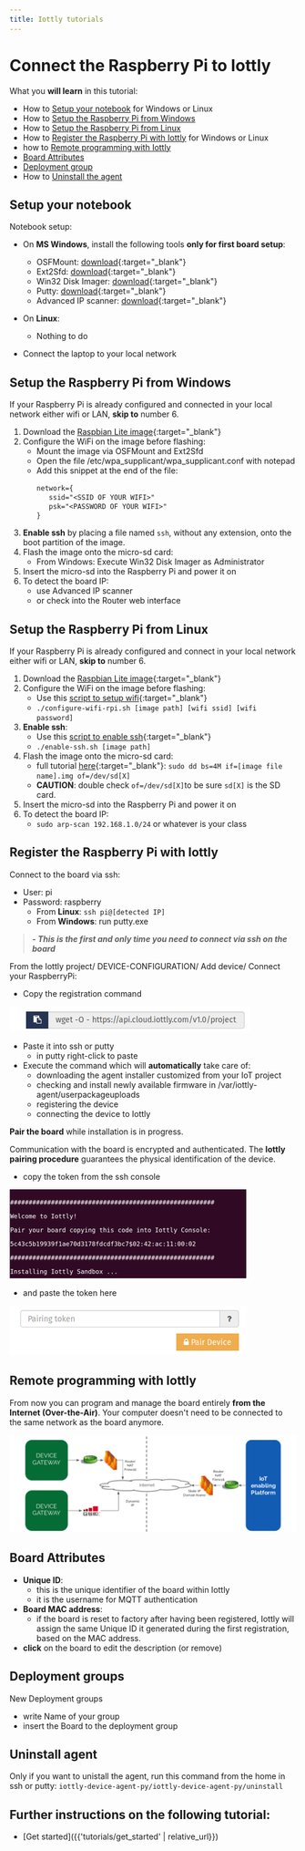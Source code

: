 ```yaml
---
title: Iottly tutorials
---
```


# Connect the Raspberry Pi to Iottly


What you **will learn** in this tutorial:


- How to [Setup your notebook](#setup-your-notebook) for Windows or Linux
- How to [Setup the Raspberry Pi from Windows](#setup-the-raspberry-pi-from-windows)
- How to [Setup the Raspberry Pi from Linux](#setup-the-raspberry-pi-from-linux)
- How to [Register the Raspberry Pi with Iottly](#register-the-raspberry-pi-with-iottly) for Windows or Linux
- how to [Remote programming with Iottly](#remote-programming-with-iottly)
- [Board Attributes](#board-attributes)
- [Deployment group](#deployment-groups)
- How to [Uninstall the agent](#uninstall-agent)


## Setup your notebook


Notebook setup:
- On **MS Windows**, install the following tools **only for first board setup**:
   - OSFMount: [download](http://www.osforensics.com/tools/mount-disk-images.html){:target="_blank"} 
   - Ext2Sfd: [download](https://sourceforge.net/projects/ext2fsd/files/Ext2fsd/0.66/Ext2Fsd-0.66.exe/download){:target="_blank"} 
   - Win32 Disk Imager: [download](https://sourceforge.net/projects/win32diskimager/){:target="_blank"} 
   - Putty: [download](http://www.chiark.greenend.org.uk/~sgtatham/putty/download.html){:target="_blank"}
   - Advanced IP scanner: [download](http://www.advanced-ip-scanner.com){:target="_blank"}
   
- On **Linux**:
   - Nothing to do 
   
- Connect the laptop to your local network


## Setup the Raspberry Pi from Windows

If your Raspberry Pi is already configured and connected in your local network either wifi or LAN, **skip to** number 6.

1. Download the [Raspbian Lite image](https://downloads.raspberrypi.org/raspbian_lite_latest){:target="_blank"} 
2. Configure the WiFi on the image before flashing:
   - Mount the image via OSFMount and Ext2Sfd
   - Open the file /etc/wpa_supplicant/wpa_supplicant.conf with notepad
   - Add this snippet at the end of the file: 
      ```
      network={
         ssid="<SSID OF YOUR WIFI>"
         psk="<PASSWORD OF YOUR WIFI>"
      }
      ```
3. **Enable ssh** by placing a file named `ssh`, without any extension, onto the boot partition of the image.
4. Flash the image onto the micro-sd card:
   - From Windows: Execute Win32 Disk Imager as Administrator
5. Insert the micro-sd into the Raspberry Pi and power it on
6. To detect the board IP: 
   - use Advanced IP scanner
   - or check into the Router web interface


## Setup the Raspberry Pi from Linux

If your Raspberry Pi is already configured and connect in your local network either wifi or LAN, **skip to** number 6.

1. Download the [Raspbian Lite image](https://downloads.raspberrypi.org/raspbian_lite_latest){:target="_blank"} 
2. Configure the WiFi on the image before flashing:
   - Use this [script to setup wifi](https://github.com/iottly/iottly-device-agent-py/blob/master/iottly-device-tools/configure-wifi-rpi.sh){:target="_blank"} 
   - `./configure-wifi-rpi.sh [image path] [wifi ssid] [wifi password]`
3. **Enable ssh**:
    - Use this [script to enable ssh](https://github.com/iottly/iottly-device-agent-py/blob/master/iottly-device-tools/enable-ssh.sh){:target="_blank"} 
   - `./enable-ssh.sh [image path]`
4. Flash the image onto the micro-sd card:
   - full tutorial [here](http://tomorrowdata.io/2015/10/24/sd-and-micro-sd-management-with-linux-dd/){:target="_blank"}: `sudo dd bs=4M if=[image file name].img of=/dev/sd[X]`
   - **CAUTION**: double check `of=/dev/sd[X]`to be sure `sd[X]` is the SD card.
5. Insert the micro-sd into the Raspberry Pi and power it on
6. To detect the board IP: 
   - `sudo arp-scan 192.168.1.0/24` or whatever is your class


## Register the Raspberry Pi with Iottly


Connect to the board via ssh:
- User: pi
- Password: raspberry
   - From **Linux**: `ssh pi@[detected IP]`
   - From **Windows**: run putty.exe

>***- This is the first and only time you need to connect via ssh on the board***


From the Iottly project/ DEVICE-CONFIGURATION/ Add device/ Connect your RaspberryPi:
- Copy the registration command


![Alt text](/images/registration_command.png)


- Paste it into ssh or putty
   - in putty right-click to paste
- Execute the command which will **automatically** take care of:
   - downloading the agent installer customized from your IoT project
   - checking and install newly available firmware in /var/iottly-agent/userpackageuploads
   - registering the device
   - connecting the device to Iottly

**Pair the board** while installation is in progress.


Communication with the board is encrypted and authenticated. The **Iottly pairing procedure** guarantees the physical identification of the device.

- copy the token from the ssh console

![get token from ssh console](/images/ssh_pairing.png)


- and paste the token here
 
 
![Alt text](/images/pairing.png)


## Remote programming with Iottly


From now you can program and manage the board entirely **from the Internet (Over-the-Air)**.
Your computer doesn't need to be connected to the same network as the board anymore.

![Alt text](/images/slide12.png)



##  Board Attributes

- **Unique ID**: 
   - this is the unique identifier of the board within Iottly
   - it is the username for MQTT authentication
- **Board MAC address**: 
   - if the board is reset to factory after having been registered, Iottly will assign the same Unique ID it generated during the first registration, based on the MAC address.
- **click** on the board to edit the description (or remove)
   

## Deployment groups


New Deployment groups
- write Name of your group
- insert the Board to the deployment group
       
       
## Uninstall agent   


 Only if you want to unistall the agent, run this command from the home in ssh or putty:
`iottly-device-agent-py/iottly-device-agent-py/uninstall`


## Further instructions on the following tutorial:
- [Get started]({{'tutorials/get_started' | relative_url}})


